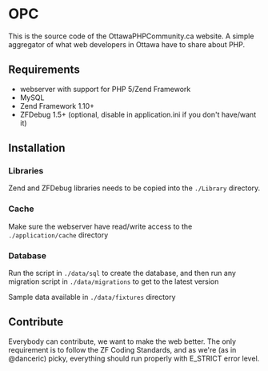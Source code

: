 # OPC

This is the source code of the OttawaPHPCommunity.ca website. A simple aggregator of what web developers in Ottawa have to share about PHP.

## Requirements

- webserver with support for PHP 5/Zend Framework
- MySQL
- Zend Framework 1.10+
- ZFDebug 1.5+ (optional, disable in application.ini if you don't have/want it)

## Installation

### Libraries

Zend and ZFDebug libraries needs to be copied into the `./Library` directory.

### Cache

Make sure the webserver have read/write access to the `./application/cache` directory

### Database

Run the script in `./data/sql` to create the database, and then run any migration script in `./data/migrations` to get to the latest version

Sample data available in `./data/fixtures` directory

## Contribute

Everybody can contribute, we want to make the web better. The only requirement is to follow the ZF Coding Standards, and as we're (as in @danceric) picky, everything should run properly with E_STRICT error level.
